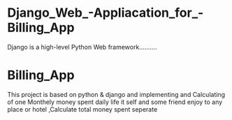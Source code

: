 # Django_Web_-Appliacation_for_-Billing_App

Django is a high-level Python Web framework..........

# Billing_App
This project is based on python & django and implementing and Calculating of one Monthely money spent daily life it self and
some friend enjoy to any place or hotel ,Calculate total money spent seperate
